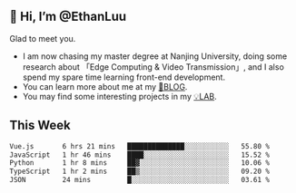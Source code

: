 ## 👋 Hi, I’m @EthanLuu

Glad to meet you.

- I am now chasing my master degree at Nanjing University, doing some research about 「Edge Computing & Video Transmission」, and I also spend my spare time learning front-end development.
- You can learn more about me at my [📝BLOG](https://blog.ethanloo.cn).
- You may find some interesting projects in my [💡LAB](https://lab.ethanloo.cn).

## This Week
<!--START_SECTION:waka-->

```txt
Vue.js       6 hrs 21 mins   ██████████████░░░░░░░░░░░   55.80 %
JavaScript   1 hr 46 mins    ████░░░░░░░░░░░░░░░░░░░░░   15.52 %
Python       1 hr 8 mins     ██▓░░░░░░░░░░░░░░░░░░░░░░   10.06 %
TypeScript   1 hr 2 mins     ██▒░░░░░░░░░░░░░░░░░░░░░░   09.20 %
JSON         24 mins         █░░░░░░░░░░░░░░░░░░░░░░░░   03.61 %
```

<!--END_SECTION:waka-->
